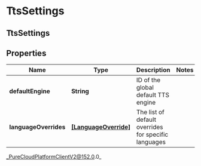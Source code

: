 # TtsSettings

## TtsSettings

## Properties

|Name | Type | Description | Notes|
|------------ | ------------- | ------------- | -------------|
| **defaultEngine** | **String** | ID of the global default TTS engine | |
| **languageOverrides** | [**[LanguageOverride]**](LanguageOverride) | The list of default overrides for specific languages | |



_PureCloudPlatformClientV2@152.0.0_
